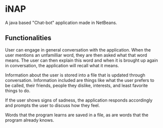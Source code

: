 # iNAP
A java based "Chat-bot" application made in NetBeans.
## Functionalities
User can engage in general conversation with the application. When the user mentions an unfamilliar word, they are then asked what that word means. The user can then explain this word and when it is brought up again in conversation, the application will recall what it means.

Information about the user is stored into a file that is updated through conversation. Information included are things like what the user prefers to be called, their friends, people they dislike, interests, and least favorite things to do.

If the user shows signs of sadness, the application responds accordingly and prompts the user to discuss how they feel.

Words that the program learns are saved in a file, as are words that the program already knows.
